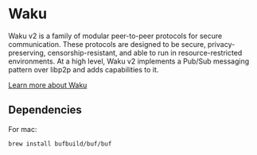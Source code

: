 # Waku

Waku v2 is a family of modular peer-to-peer protocols for secure communication. These protocols are 
designed to be secure, privacy-preserving, censorship-resistant, and able to run in resource-restricted 
environments. At a high level, Waku v2 implements a Pub/Sub messaging pattern over libp2p and adds 
capabilities to it.

[Learn more about Waku](https://waku.org/)

## Dependencies

For mac:
```console
brew install bufbuild/buf/buf
```
